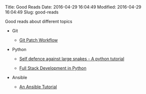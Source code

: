 Title: Good Reads
Date: 2016-04-29 16:04:49
Modified: 2016-04-29 16:04:49
Slug: good-reads

Good reads about different topics

* Git

    - [Git Patch Workflow](http://rypress.com/tutorials/git/patch-workflows)

* Python

    - [Self defence against large snakes - A python tutorial](http://nibrahim.net.in/self-defence/)
    
    - [Full Stack Development in Python](https://www.fullstackpython.com/table-of-contents.html)

* Ansible

    - [An Ansible Tutorial](https://serversforhackers.com/an-ansible-tutorial)
